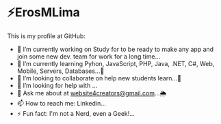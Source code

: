 <h1>⚡️ErosMLima</h1> 
  
  This is my profile at GitHub:

- 🔭 I’m currently working on Study for to be ready to make any app and join some new dev. team for work for a long time...
- 🎯 I’m currently learning Pyhon, JavaScript, PHP, Java, .NET, C#, Web, Mobile, Servers, Databases...🌱
- 🔰 I’m looking to collaborate on help new students learn...👯
- 🤔 I’m looking for help with ...
- 💬 Ask me about at website4creators@gmail.com...🌦
- 📫 How to reach me: Linkedin...
- ⚡ Fun fact: I'm not a Nerd, even a Geek!...


